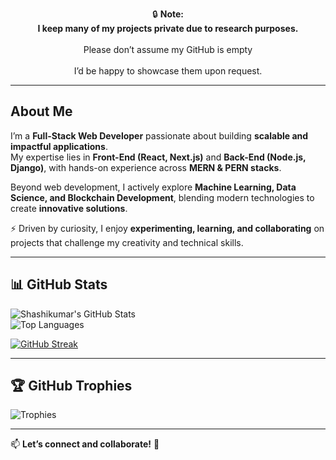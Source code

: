 <div align="center">

🔒 **Note:**  
**I keep many of my projects private due to research purposes.** <br>  
 Please don’t assume my GitHub is empty <br>  
I’d be happy to showcase them upon request.  

</div>


<!--  

A Full-Stack Web Developer passionate about building innovative and scalable applications. I specialize in Front-End (React, Next.js) and Back-End (Node.js, Django) development, with hands-on experience in both MERN & PERN stacks. Beyond web development, I actively explore Machine Learning, Data Science, and Blockchain Development, combining modern technologies to create impactful solutions. Always curious, I love to learn, experiment, and collaborate on exciting projects.
 <br>  
 <br>  
 -->
 <!--     
    
  
  
#### **Languages**
![Python](https://img.shields.io/badge/-Python-3776AB?logo=python&logoColor=white&style=for-the-badge)
![JavaScript](https://img.shields.io/badge/-JavaScript-F7DF1E?logo=javascript&logoColor=black&style=for-the-badge)
![C](https://img.shields.io/badge/-C-A8B9CC?logo=c&logoColor=black&style=for-the-badge)

#### **Front-End**
![HTML](https://img.shields.io/badge/-HTML-E34F26?logo=html5&logoColor=white&style=for-the-badge)
![CSS](https://img.shields.io/badge/-CSS-1572B6?logo=css3&logoColor=white&style=for-the-badge)
![React](https://img.shields.io/badge/-React-61DAFB?logo=react&logoColor=white&style=for-the-badge)
![Next.js](https://img.shields.io/badge/-Next.js-000000?logo=next.js&logoColor=white&style=for-the-badge)

#### **Back-End**
![Django](https://img.shields.io/badge/-Django-092E20?logo=django&logoColor=white&style=for-the-badge)
![Flask](https://img.shields.io/badge/-Flask-000000?logo=flask&logoColor=white&style=for-the-badge)
![Node.js](https://img.shields.io/badge/-Node.js-339933?logo=node.js&logoColor=white&style=for-the-badge)
![Express.js](https://img.shields.io/badge/-Express.js-000000?logo=express&logoColor=white&style=for-the-badge)
![APIs](https://img.shields.io/badge/-APIs-25A3A3?logo=swagger&logoColor=white&style=for-the-badge)

#### **Databases**
![MySQL](https://img.shields.io/badge/-MySQL-4479A1?logo=mysql&logoColor=white&style=for-the-badge)
![MongoDB](https://img.shields.io/badge/-MongoDB-47A248?logo=mongodb&logoColor=white&style=for-the-badge)

#### **Blockchain**
![Smart Contracts](https://img.shields.io/badge/-Smart_Contracts-363636?logo=ethereum&logoColor=white&style=for-the-badge)
![Web3.js](https://img.shields.io/badge/-Web3.js-000000?logo=web3.js&logoColor=white&style=for-the-badge)

#### **Tools**
![VS Code](https://img.shields.io/badge/-VS_Code-007ACC?logo=visual-studio-code&logoColor=white&style=for-the-badge)
![Git](https://img.shields.io/badge/-Git-F05032?logo=git&logoColor=white&style=for-the-badge)

#### **Machine Learning Frameworks**
![TensorFlow](https://img.shields.io/badge/-TensorFlow-FF6F00?logo=tensorflow&logoColor=white&style=for-the-badge)
![PyTorch](https://img.shields.io/badge/-PyTorch-EE4C2C?logo=pytorch&logoColor=white&style=for-the-badge)
![Scikit-learn](https://img.shields.io/badge/-Scikit_learn-F7931E?logo=scikit-learn&logoColor=white&style=for-the-badge)
![Keras](https://img.shields.io/badge/-Keras-D00000?logo=keras&logoColor=white&style=for-the-badge)

#### **Data Science Libraries**
![NumPy](https://img.shields.io/badge/-NumPy-013243?logo=numpy&logoColor=white&style=for-the-badge)
![Pandas](https://img.shields.io/badge/-Pandas-150458?logo=pandas&logoColor=white&style=for-the-badge)
![Matplotlib](https://img.shields.io/badge/-Matplotlib-003B57?logo=matplotlib&logoColor=white&style=for-the-badge)
![Seaborn](https://img.shields.io/badge/-Seaborn-0173B1?logo=seaborn&logoColor=white&style=for-the-badge)

#### **Data Processing & Visualization**
![Jupyter](https://img.shields.io/badge/-Jupyter-DA5B7D?logo=jupyter&logoColor=white&style=for-the-badge)
![Google Colab](https://img.shields.io/badge/-Google_Colab-F9AB00?logo=googlecolab&logoColor=white&style=for-the-badge)
![Tableau](https://img.shields.io/badge/-Tableau-E97627?logo=tableau&logoColor=white&style=for-the-badge)
#### **Hosting**
![Microsoft Azure](https://img.shields.io/badge/-Microsoft_Azure-0089D6?logo=microsoft-azure&logoColor=white&style=for-the-badge)
![Vercel](https://img.shields.io/badge/-Vercel-000000?logo=vercel&logoColor=white&style=for-the-badge)

---

<br>
🚀 Other Works: 
 <br>
Full-Stack Projects: Built responsive web apps with React, Next.js, Django, and Flask. <br>
GUI Apps: Developed a Python-based GUI implementing Caesar Cipher. <br>
Hackathons: Worked on terrain mapping, lunar landing prediction, and autonomous systems. <br>
Web3 & Blockchain: Exploring smart contracts and decentralized applications. <br>
Presentations: Delivered sessions on microprocessors, Mars terrain analysis, and programming paradigms. <br>
🌱 Currently learning DSA, backend development, and Web3. Let's connect and collaborate! 🚀 <br>
 <br>

![Profile Views](https://hits.seeyoufarm.com/api/count/incr/badge.svg?url=https://github.com/Shashikumar-ezhilarasu&title=Profile%20Views)
-->


<!--
### 🚀 Contributions Overview:

- **Total Contributions:**  
![Total Contributions](https://github-profile-summary-cards.vercel.app/api/cards/profile-details?username=Shashikumar-ezhilarasu&theme=radical)

- **Issues & Pull Requests:**  
  ![Issues](https://github-readme-stats.vercel.app/api?username=Shashikumar-ezhilarasu&count_private=true&show_icons=true&hide_title=true&theme=radical)
<!--
- **Activity Graph:**  
![Activity Graph](https://github-readme-activity-graph.vercel.app/graph?username=Shashikumar-ezhilarasu&theme=radical)

-->

---
<!--
### 📊 GitHub Stats:

![Shashikumar's GitHub Stats](https://github-readme-stats.vercel.app/api?username=Shashikumar-ezhilarasu&show_icons=true&theme=radical&count_private=true) 
![Top Languages](https://github-readme-stats.vercel.app/api/top-langs/?username=Shashikumar-ezhilarasu&layout=compact&theme=radical)

[![GitHub Streak](https://github-readme-streak-stats.herokuapp.com/?user=Shashikumar-ezhilarasu&theme=radical)](https://github-readme-streak-stats.herokuapp.com/?user=Shashikumar-ezhilarasu&theme=radical
)

### 🏆 GitHub Trophies
![Gruvbox](https://github-profile-trophy.vercel.app/?username=Shashikumar-ezhilarasu&theme=gruvbox)

---
-->

##  About Me  
I’m a **Full-Stack Web Developer** passionate about building **scalable and impactful applications**.  
My expertise lies in **Front-End (React, Next.js)** and **Back-End (Node.js, Django)**, with hands-on experience across **MERN & PERN stacks**.  

Beyond web development, I actively explore **Machine Learning, Data Science, and Blockchain Development**, blending modern technologies to create **innovative solutions**.  

⚡ Driven by curiosity, I enjoy **experimenting, learning, and collaborating** on projects that challenge my creativity and technical skills.  

---

<!--## 🛠️ Tech Stack  

### **Languages**  
![Python](https://img.shields.io/badge/-Python-3776AB?logo=python&logoColor=white&style=for-the-badge)  
![JavaScript](https://img.shields.io/badge/-JavaScript-F7DF1E?logo=javascript&logoColor=black&style=for-the-badge)  
![C](https://img.shields.io/badge/-C-A8B9CC?logo=c&logoColor=black&style=for-the-badge)  

### **Front-End**  
![HTML](https://img.shields.io/badge/-HTML-E34F26?logo=html5&logoColor=white&style=for-the-badge)  
![CSS](https://img.shields.io/badge/-CSS-1572B6?logo=css3&logoColor=white&style=for-the-badge)  
![React](https://img.shields.io/badge/-React-61DAFB?logo=react&logoColor=white&style=for-the-badge)  
![Next.js](https://img.shields.io/badge/-Next.js-000000?logo=next.js&logoColor=white&style=for-the-badge)  

### **Back-End**  
![Node.js](https://img.shields.io/badge/-Node.js-339933?logo=node.js&logoColor=white&style=for-the-badge)  
![Express.js](https://img.shields.io/badge/-Express.js-000000?logo=express&logoColor=white&style=for-the-badge)  
![Django](https://img.shields.io/badge/-Django-092E20?logo=django&logoColor=white&style=for-the-badge)  
![Flask](https://img.shields.io/badge/-Flask-000000?logo=flask&logoColor=white&style=for-the-badge)  
![APIs](https://img.shields.io/badge/-APIs-25A3A3?logo=swagger&logoColor=white&style=for-the-badge)  

### **Databases**  
![MySQL](https://img.shields.io/badge/-MySQL-4479A1?logo=mysql&logoColor=white&style=for-the-badge)  
![MongoDB](https://img.shields.io/badge/-MongoDB-47A248?logo=mongodb&logoColor=white&style=for-the-badge)  

### **Blockchain**  
![Smart Contracts](https://img.shields.io/badge/-Smart_Contracts-363636?logo=ethereum&logoColor=white&style=for-the-badge)  
![Web3.js](https://img.shields.io/badge/-Web3.js-000000?logo=web3.js&logoColor=white&style=for-the-badge)  

### **Machine Learning**  
![TensorFlow](https://img.shields.io/badge/-TensorFlow-FF6F00?logo=tensorflow&logoColor=white&style=for-the-badge)  
![PyTorch](https://img.shields.io/badge/-PyTorch-EE4C2C?logo=pytorch&logoColor=white&style=for-the-badge)  
![Scikit-learn](https://img.shields.io/badge/-Scikit_learn-F7931E?logo=scikit-learn&logoColor=white&style=for-the-badge)  
![Keras](https://img.shields.io/badge/-Keras-D00000?logo=keras&logoColor=white&style=for-the-badge)  

### **Data Science Libraries**  
![NumPy](https://img.shields.io/badge/-NumPy-013243?logo=numpy&logoColor=white&style=for-the-badge)  
![Pandas](https://img.shields.io/badge/-Pandas-150458?logo=pandas&logoColor=white&style=for-the-badge)  
![Matplotlib](https://img.shields.io/badge/-Matplotlib-003B57?logo=matplotlib&logoColor=white&style=for-the-badge)  
![Seaborn](https://img.shields.io/badge/-Seaborn-0173B1?logo=seaborn&logoColor=white&style=for-the-badge)  

### **Tools & Hosting**  
![Git](https://img.shields.io/badge/-Git-F05032?logo=git&logoColor=white&style=for-the-badge)  
![VS Code](https://img.shields.io/badge/-VS_Code-007ACC?logo=visual-studio-code&logoColor=white&style=for-the-badge)  
![Azure](https://img.shields.io/badge/-Microsoft_Azure-0089D6?logo=microsoft-azure&logoColor=white&style=for-the-badge)  
![Vercel](https://img.shields.io/badge/-Vercel-000000?logo=vercel&logoColor=white&style=for-the-badge)  

---


## 🌟 Highlights  

- **Full-Stack Projects**: Responsive web apps using React, Next.js, Django, Flask  
- **GUI Apps**: Python-based Caesar Cipher encryption app  
- **Hackathons**: Terrain mapping, lunar landing prediction, autonomous systems  
- **Web3 & Blockchain**: Smart contracts and decentralized applications  
- **Presentations**: Microprocessors, Mars terrain analysis, programming paradigms  
- **Currently Learning**: DSA, advanced backend systems, and Web3  

---
-->

## 📊 GitHub Stats  

![Shashikumar's GitHub Stats](https://github-readme-stats.vercel.app/api?username=Shashikumar-ezhilarasu&show_icons=true&theme=radical&count_private=true)  
![Top Languages](https://github-readme-stats.vercel.app/api/top-langs/?username=Shashikumar-ezhilarasu&layout=compact&theme=radical)  

[![GitHub Streak](https://github-readme-streak-stats.herokuapp.com/?user=Shashikumar-ezhilarasu&theme=radical)](https://git.io/streak-stats)  

---

## 🏆 GitHub Trophies  

![Trophies](https://github-profile-trophy.vercel.app/?username=Shashikumar-ezhilarasu&theme=gruvbox)  

---

📫 **Let’s connect and collaborate!** 🚀  


